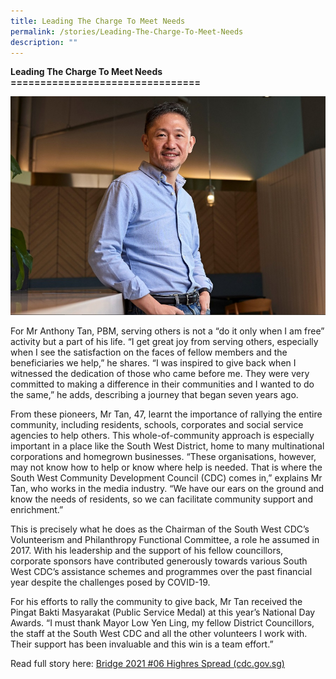 ```yaml
---
title: Leading The Charge To Meet Needs
permalink: /stories/Leading-The-Charge-To-Meet-Needs
description: ""
---
```

**Leading The Charge To Meet Needs
================================**

![Mr Anthony Tan, PBM](/images/Stories/Anthony.jpg)

For Mr Anthony Tan, PBM, serving others is not a “do it only when I am free” activity but a part of his life. “I get great joy from serving others, especially when I see the satisfaction on the faces of fellow members and the beneficiaries we help,” he shares. “I was inspired to give back when I witnessed the dedication of those who came before me. They were very committed to making a difference in their communities and I wanted to do the same,” he adds, describing a journey that began seven years ago.

From these pioneers, Mr Tan, 47, learnt the importance of rallying the entire community, including residents, schools, corporates and social service agencies to help others. This whole-of-community approach is especially important in a place like the South West District, home to many multinational corporations and homegrown businesses. “These organisations, however, may not know how to help or know where help is needed. That is where the South West Community Development Council (CDC) comes in,” explains Mr Tan, who works in the media industry. “We have our ears on the ground and know the needs of residents, so we can facilitate community support and enrichment.”

This is precisely what he does as the Chairman of the South West CDC’s Volunteerism and Philanthropy Functional Committee, a role he assumed in 2017. With his leadership and the support of his fellow councillors, corporate sponsors have contributed generously towards various South West CDC’s assistance schemes and programmes over the past financial year despite the challenges posed by COVID-19.

For his efforts to rally the community to give back, Mr Tan received the Pingat Bakti Masyarakat (Public Service Medal) at this year’s National Day Awards. “I must thank Mayor Low Yen Ling, my fellow District Councillors, the staff at the South West CDC and all the other volunteers I work with. Their support has been invaluable and this win is a team effort.”

Read full story here: [](https://www.cdc.gov.sg/flipbook/southwest/bridge-2021-06/index.html%23p=12)[Bridge 2021 #06 Highres Spread (cdc.gov.sg)](https://www.cdc.gov.sg/flipbook/southwest/bridge-2021-06/index.html#p=12)